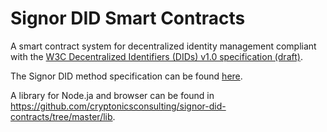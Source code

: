 # Signor DID Smart Contracts
A smart contract system for decentralized identity management compliant with the [W3C Decentralized Identifiers (DIDs) v1.0 specification (draft)](https://w3c.github.io/did-core).

The Signor DID method specification can be found [here](https://github.com/cryptonicsconsulting/signor-did-contracts/blob/master/did-method-spec.md).

A library for Node.ja and browser can be found in https://github.com/cryptonicsconsulting/signor-did-contracts/tree/master/lib.

